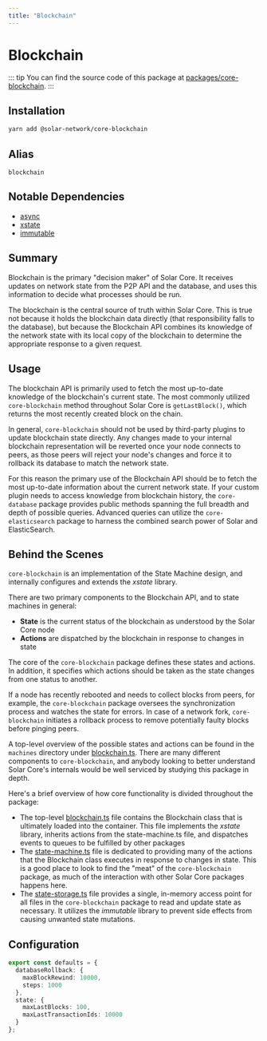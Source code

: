 ```yaml
---
title: "Blockchain"
---
```


# Blockchain

::: tip
You can find the source code of this package at [packages/core-blockchain](https://github.com/solar-network/solar-core/tree/develop/packages/core-blockchain).
:::

## Installation

```bash
yarn add @solar-network/core-blockchain
```

## Alias

`blockchain`

## Notable Dependencies

- [async](https://caolan.github.io/async/)
- [xstate](https://github.com/davidkpiano/xstate#readme)
- [immutable](http://facebook.github.io/immutable-js/)

## Summary

Blockchain is the primary "decision maker" of Solar Core. It receives updates on network state from the P2P API and the database, and uses this information to decide what processes should be run.

The blockchain is the central source of truth within Solar Core. This is true not because it holds the blockchain data directly (that responsibility falls to the database), but because the Blockchain API combines its knowledge of the network state with its local copy of the blockchain to determine the appropriate response to a given request.

## Usage

The blockchain API is primarily used to fetch the most up-to-date knowledge of the blockchain's current state. The most commonly utilized `core-blockchain` method throughout Solar Core is `getLastBlock()`, which returns the most recently created block on the chain.

In general, `core-blockchain` should not be used by third-party plugins to update blockchain state directly. Any changes made to your internal blockchain representation will be reverted once your node connects to peers, as those peers will reject your node's changes and force it to rollback its database to match the network state.

For this reason the primary use of the Blockchain API should be to fetch the most up-to-date information about the current network state. If your custom plugin needs to access knowledge from blockchain history, the `core-database` package provides public methods spanning the full breadth and depth of possible queries. Advanced queries can utilize the `core-elasticsearch` package to harness the combined search power of Solar and ElasticSearch.

## Behind the Scenes

`core-blockchain` is an implementation of the State Machine design, and internally configures and extends the _xstate_ library.

There are two primary components to the Blockchain API, and to state machines in general:

- **State** is the current status of the blockchain as understood by the Solar Core node
- **Actions** are dispatched by the blockchain in response to changes in state

The core of the `core-blockchain` package defines these states and actions. In addition, it specifies which actions should be taken as the state changes from one status to another.

If a node has recently rebooted and needs to collect blocks from peers, for example, the `core-blockchain` package oversees the synchronization process and watches the state for errors. In case of a network fork, `core-blockchain` initiates a rollback process to remove potentially faulty blocks before pinging peers.

A top-level overview of the possible states and actions can be found in the `machines` directory under [blockchain.ts](https://github.com/solar-network/solar-core/blob/develop/packages/core-blockchain/src/machines/blockchain.ts). There are many different components to `core-blockchain`, and anybody looking to better understand Solar Core's internals would be well serviced by studying this package in depth.

Here's a brief overview of how core functionality is divided throughout the package:

- The top-level [blockchain.ts](https://github.com/solar-network/solar-core/blob/develop/packages/core-blockchain/src/blockchain.ts) file contains the Blockchain class that is ultimately loaded into the container. This file implements the _xstate_ library, inherits actions from the state-machine.ts file, and dispatches events to queues to be fulfilled by other packages
- The [state-machine.ts](https://github.com/solar-network/solar-core/blob/develop/packages/core-blockchain/src/state-machine.ts) file is dedicated to providing many of the actions that the Blockchain class executes in response to changes in state. This is a good place to look to find the "meat" of the `core-blockchain` package, as much of the interaction with other Solar Core packages happens here.
- The [state-storage.ts](https://github.com/solar-network/solar-core/blob/develop/packages/core-blockchain/src/state-storage.ts) file provides a single, in-memory access point for all files in the `core-blockchain` package to read and update state as necessary. It utilizes the _immutable_ library to prevent side effects from causing unwanted state mutations.

## Configuration

```ts
export const defaults = {
  databaseRollback: {
    maxBlockRewind: 10000,
    steps: 1000
  },
  state: {
    maxLastBlocks: 100,
    maxLastTransactionIds: 10000
  }
};
```
